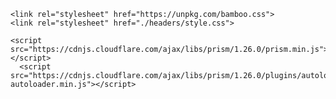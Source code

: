 ---
header-includes:
- |
  ```{=html}
  <link rel="stylesheet" href="https://unpkg.com/bamboo.css">
  <link rel="stylesheet" href="./headers/style.css">

  <script src="https://cdnjs.cloudflare.com/ajax/libs/prism/1.26.0/prism.min.js"></script>
	<script src="https://cdnjs.cloudflare.com/ajax/libs/prism/1.26.0/plugins/autoloader/prism-autoloader.min.js"></script>
  ```
body-includes:

---